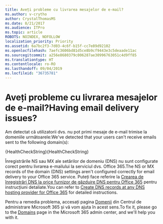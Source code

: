 ```yaml
---
title: Aveți probleme cu livrarea mesajelor de e-mail?
ms.author: v-crytho
author: CrystalThomasMS
ms.date: 8/21/2017
ms.audience: ITPro
ms.topic: article
ROBOTS: NOINDEX, NOFOLLOW
localization_priority: Priority
ms.assetid: 6a7bc2f3-7d03-4c6f-b15f-cc7e89d92102
ms.openlocfilehash: 7aefc3606bd81d5ce8b9cf9443e3c5deaade11ac
ms.sourcegitcommit: a256e8680379c006287ae30996763051c4d9ff85
ms.translationtype: HT
ms.contentlocale: ro-RO
ms.lasthandoff: 09/04/2019
ms.locfileid: "36735781"
---
```

# <a name="having-email-delivery-issues"></a><span data-ttu-id="043a9-102">Aveți probleme cu livrarea mesajelor de e-mail?</span><span class="sxs-lookup"><span data-stu-id="043a9-102">Having email delivery issues?</span></span>

<span data-ttu-id="043a9-103">Am detectat că utilizatorii dvs. nu pot primi mesaje de e-mail trimise la domeniile următoarele:</span><span class="sxs-lookup"><span data-stu-id="043a9-103">We've detected that your users can't receive emails sent to the following domain(s):</span></span>
  
<span data-ttu-id="043a9-104">{HealthCheckString}</span><span class="sxs-lookup"><span data-stu-id="043a9-104">{HealthCheckString}</span></span>
  
<span data-ttu-id="043a9-105">Înregistrările NS sau MX ale setărilor de domeniu (DNS) nu sunt configurate corect pentru livrarea e-mailului la serviciul dvs. Office 365.</span><span class="sxs-lookup"><span data-stu-id="043a9-105">The NS or MX records of the domain (DNS) settings aren't configured correctly for email delivery to your Office 365 service.</span></span> <span data-ttu-id="043a9-106">Puteți face referire la [Crearea de înregistrări DNS la orice furnizor de găzduire DNS pentru Office 365](https://docs.microsoft.com/office365/admin/get-help-with-domains/create-dns-records-at-any-dns-hosting-provider) pentru instrucțiuni detaliate.</span><span class="sxs-lookup"><span data-stu-id="043a9-106">You can refer to [Create DNS records at any DNS hosting provider for Office 365](https://docs.microsoft.com/office365/admin/get-help-with-domains/create-dns-records-at-any-dns-hosting-provider) for detailed instructions.</span></span> 
  
<span data-ttu-id="043a9-107">Pentru a remedia problema, accesați pagina [Domenii](https://admin.microsoft.com/adminportal/home#/Domains) din Centrul de administrare Microsoft 365 și vă vom ajuta în acest sens.</span><span class="sxs-lookup"><span data-stu-id="043a9-107">To fix it, please go to the [Domains](https://admin.microsoft.com/adminportal/home#/Domains) page in the Microsoft 365 admin center, and we'll help you with it.</span></span> 


